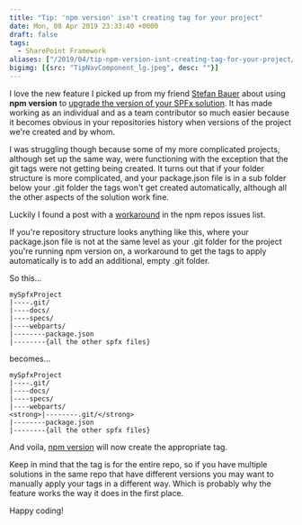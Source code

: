 ```yaml
---
title: "Tip: 'npm version' isn't creating tag for your project"
date: Mon, 08 Apr 2019 23:33:40 +0000
draft: false
tags: 
  - SharePoint Framework
aliases: ["/2019/04/tip-npm-version-isnt-creating-tag-for-your-project/"]
bigimg: [{src: "TipNavComponent_lg.jpeg", desc: ""}]
---
```


I love the new feature I picked up from my friend [Stefan Bauer](https://twitter.com/StfBauer) about using **npm version** to [upgrade the version of your SPFx solution](https://n8d.at/blog/use-npm-version-to-upgrade-version-of-your-spfx-solution/). It has made working as an individual and as a team contributor so much easier because it becomes obvious in your repositories history when versions of the project we're created and by whom.

I was struggling though because some of my more complicated projects, although set up the same way, were functioning with the exception that the git tags were not getting being created. It turns out that if your folder structure is more complicated, and your package.json file is in a sub folder below your .git folder the tags won't get created automatically, although all the other aspects of the solution work fine.

Luckily I found a post with a [workaround](https://github.com/npm/npm/issues/9111) in the npm repos issues list.

If you're repository structure looks anything like this, where your package.json file is not at the same level as your .git folder for the project you're running npm version on, a workaround to get the tags to apply automatically is to add an additional, empty .git folder.

So this...

```text
mySpfxProject
|----.git/
|----docs/
|----specs/
|----webparts/
|--------package.json
|--------{all the other spfx files}
```

becomes...

```text
mySpfxProject
|----.git/
|----docs/
|----specs/
|----webparts/
<strong>|--------.git/</strong>
|--------package.json
|--------{all the other spfx files}
```

And voila, [npm version](https://docs.npmjs.com/cli/v9/commands/npm-version) will now create the appropriate tag.

Keep in mind that the tag is for the entire repo, so if you have multiple solutions in the same repo that have different versions you may want to manually apply your tags in a different way. Which is probably why the feature works the way it does in the first place.

Happy coding!
